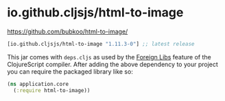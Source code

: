 # io.github.cljsjs/html-to-image

https://github.com/bubkoo/html-to-image/

[](dependency)
```clojure
[io.github.cljsjs/html-to-image "1.11.3-0"] ;; latest release
```
[](/dependency)

This jar comes with `deps.cljs` as used by the [Foreign Libs][flibs] feature
of the ClojureScript compiler. After adding the above dependency to your project
you can require the packaged library like so:

```clojure
(ns application.core
  (:require html-to-image))
```

[flibs]: https://clojurescript.org/reference/packaging-foreign-deps
